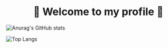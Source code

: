 <h1 align="center">👋 Welcome to my profile 👋</h1>

![Anurag's GitHub stats](https://github-readme-stats.vercel.app/api?username=Phillipmo&show_icons=true&theme=radical)

![Top Langs](https://github-readme-stats.vercel.app/api/top-langs/?username=Phillipmo&theme=tokyonight)
